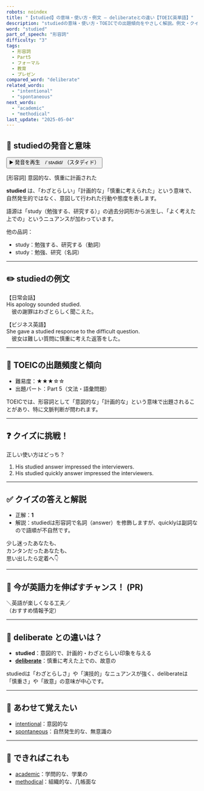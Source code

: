 ```yaml
---
robots: noindex
title: "【studied】の意味・使い方・例文 ― deliberateとの違い【TOEIC英単語】"
description: "studiedの意味・使い方・TOEICでの出題傾向をやさしく解説。例文・クイズ付きでdeliberateとの違いもわかりやすく学べます。"
word: "studied"
part_of_speech: "形容詞"
difficulty: "3"
tags:
  - 形容詞
  - Part5
  - フォーマル
  - 教育
  - プレゼン
compared_word: "deliberate"
related_words:
  - "intentional"
  - "spontaneous"
next_words:
  - "academic"
  - "methodical"
last_update: "2025-05-04"
---
```


## 🔰 studiedの発音と意味

<button class="play-audio" onclick="playTTS('studied')">
  <span class="play-audio-main">
    ▶️ 発音を再生　/ˈstʌdid/
  </span>
  <span class="play-audio-sub">
    （スタディド）
  </span>
</button>

[形容詞] 意図的な、慎重に計画された

**studied** は、「わざとらしい」「計画的な」「慎重に考えられた」という意味で、自然発生的ではなく、意図して行われた行動や態度を表します。

語源は「study（勉強する、研究する）」の過去分詞形から派生し、「よく考えた上での」というニュアンスが加わっています。

他の品詞：  
- study：勉強する、研究する（動詞）
- study：勉強、研究（名詞）

---

## ✏️ studiedの例文

【日常会話】  
His apology sounded studied.  
　彼の謝罪はわざとらしく聞こえた。

【ビジネス英語】  
She gave a studied response to the difficult question.  
　彼女は難しい質問に慎重に考えた返答をした。

---

## 🎯 TOEICの出題頻度と傾向

- 難易度：★★★☆☆
- 出題パート：Part 5（文法・語彙問題）

TOEICでは、形容詞として「意図的な」「計画的な」という意味で出題されることがあり、特に文脈判断が問われます。

---

## ❓ クイズに挑戦！

正しい使い方はどっち？

1. His studied answer impressed the interviewers.  
2. His studied quickly answer impressed the interviewers.

---

## ✅ クイズの答えと解説

- 正解：**1**
- 解説：studiedは形容詞で名詞（answer）を修飾しますが、quicklyは副詞なので語順が不自然です。

少し迷ったあなたも、  
カンタンだったあなたも、  
思い出したら定着へ👇️

---

## 🚀 今が英語力を伸ばすチャンス！ (PR)

<div class="info-center">
＼英語が楽しくなる工夫／<br>  
（おすすめ情報予定）
</div>

---

## 🤔  deliberate との違いは？

- **studied**：意図的で、計画的・わざとらしい印象を与える
- **[deliberate](/word/deliberate)**：慎重に考えた上での、故意の

studiedは「わざとらしさ」や「演技的」なニュアンスが強く、deliberateは「慎重さ」や「故意」の意味が中心です。

---

## 🧩 あわせて覚えたい

- [intentional](/word/intentional)：意図的な
- [spontaneous](/word/spontaneous)：自然発生的な、無意識の

---

## 📖 できればこれも

- [academic](/word/academic)：学問的な、学業の
- [methodical](/word/methodical)：組織的な、几帳面な

<!-- cvid: aid12_bid25 -->
